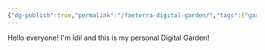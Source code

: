 ```yaml
---
{"dg-publish":true,"permalink":"/faeterra-digital-garden/","tags":["gardenEntry"]}
---
```


Hello everyone! I'm İdil and this is my personal Digital Garden!
